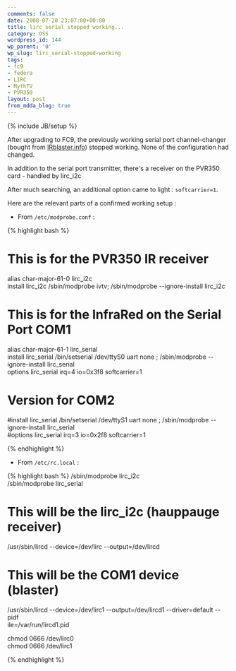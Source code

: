 ```yaml
---
comments: false
date: 2008-07-20 23:07:00+00:00
title: lirc_serial stopped working...
category: OSS
wordpress_id: 144
wp_parent: '0'
wp_slug: lirc_serial-stopped-working
tags:
- fc9
- fedora
- LIRC
- MythTV
- PVR350
layout: post
from_mdda_blog: true
---
```

{% include JB/setup %}


After upgrading to FC9, the previously working serial port channel-changer (bought from [IRblaster.info]( http://www.irblaster.info/)) stopped working.  None of the configuration had changed.  
  
In addition to the serial port transmitter, there's a receiver on the PVR350 card - handled by lirc_i2c  
  
After much searching, an additional option came to light : `softcarrier=1`.  
  
Here are the relevant parts of a confirmed working setup :  
  
* From `/etc/modprobe.conf` :  

{% highlight bash %}
# This is for the PVR350 IR receiver  
alias char-major-61-0 lirc_i2c  
install lirc_i2c /sbin/modprobe ivtv; /sbin/modprobe --ignore-install lirc_i2c  
  
# This is for the InfraRed on the Serial Port COM1  
alias char-major-61-1 lirc_serial  
install lirc_serial /bin/setserial /dev/ttyS0 uart none ; /sbin/modprobe --ignore-install lirc_serial  
options lirc_serial irq=4 io=0x3f8 softcarrier=1  
  
# Version for COM2  
#install lirc_serial /bin/setserial /dev/ttyS1 uart none ; /sbin/modprobe --ignore-install lirc_serial  
#options lirc_serial irq=3 io=0x2f8 softcarrier=1  

{% endhighlight %}
* From `/etc/rc.local` :  

{% highlight bash %}
/sbin/modprobe lirc_i2c  
/sbin/modprobe lirc_serial  
  
# This will be the lirc_i2c    (hauppauge receiver)  
/usr/sbin/lircd --device=/dev/lirc  --output=/dev/lircd  
  
# This will be the COM1 device (blaster)  
/usr/sbin/lircd --device=/dev/lirc1 --output=/dev/lircd1 --driver=default --pidf  
ile=/var/run/lircd1.pid  
  
chmod 0666 /dev/lirc0  
chmod 0666 /dev/lirc1  

{% endhighlight %}
